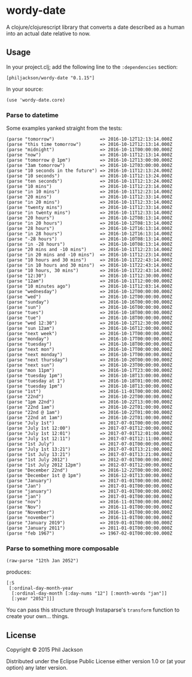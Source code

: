 # wordy-date

A clojure/clojurescript library that converts a date described as a
human into an actual date relative to now.

## Usage

In your project.clj; add the following line to the `:dependencies`
section:

    [philjackson/wordy-date "0.1.15"]

In your source:

    (use 'wordy-date.core)

### Parse to datetime

Some examples yanked straight from the tests:

    (parse "tomorrow")                 => 2016-10-12T12:13:14.000Z
    (parse "this time tomorrow")       => 2016-10-12T12:13:14.000Z
    (parse "midnight")                 => 2016-10-11T00:00:00.000Z
    (parse "now")                      => 2016-10-11T12:13:14.000Z
    (parse "tomorrow @ 1pm")           => 2016-10-12T13:00:00.000Z
    (parse "3am tomorrow")             => 2016-10-12T03:00:00.000Z
    (parse "10 seconds in the future") => 2016-10-11T12:13:24.000Z
    (parse "10 seconds")               => 2016-10-11T12:13:24.000Z
    (parse "ten seconds")              => 2016-10-11T12:13:24.000Z
    (parse "10 mins")                  => 2016-10-11T12:23:14.000Z
    (parse "in 10 mins")               => 2016-10-11T12:23:14.000Z
    (parse "20 mins")                  => 2016-10-11T12:33:14.000Z
    (parse "in 20 mins")               => 2016-10-11T12:33:14.000Z
    (parse "twenty mins")              => 2016-10-11T12:33:14.000Z
    (parse "in twenty mins")           => 2016-10-11T12:33:14.000Z
    (parse "20 hours")                 => 2016-10-12T08:13:14.000Z
    (parse "in 20 hours")              => 2016-10-12T08:13:14.000Z
    (parse "28 hours")                 => 2016-10-12T16:13:14.000Z
    (parse "in 28 hours")              => 2016-10-12T16:13:14.000Z
    (parse "-28 hours")                => 2016-10-10T08:13:14.000Z
    (parse "in -28 hours")             => 2016-10-10T08:13:14.000Z
    (parse "20 mins and -10 mins")     => 2016-10-11T12:23:14.000Z
    (parse "in 20 mins and -10 mins")  => 2016-10-11T12:23:14.000Z
    (parse "10 hours and 30 mins")     => 2016-10-11T22:43:14.000Z
    (parse "in 10 hours and 30 mins")  => 2016-10-11T22:43:14.000Z
    (parse "10 hours, 30 mins")        => 2016-10-11T22:43:14.000Z
    (parse "12:30")                    => 2016-10-11T12:30:00.000Z
    (parse "12am")                     => 2016-10-11T12:00:00.000Z
    (parse "10 minutes ago")           => 2016-10-11T12:03:14.000Z
    (parse "wednesday")                => 2016-10-12T00:00:00.000Z
    (parse "wed")                      => 2016-10-12T00:00:00.000Z
    (parse "sunday")                   => 2016-10-16T00:00:00.000Z
    (parse "sun")                      => 2016-10-16T00:00:00.000Z
    (parse "tues")                     => 2016-10-18T00:00:00.000Z
    (parse "tue")                      => 2016-10-18T00:00:00.000Z
    (parse "wed 12:30")                => 2016-10-12T12:30:00.000Z
    (parse "sun 12am")                 => 2016-10-16T12:00:00.000Z
    (parse "next week")                => 2016-10-17T00:00:00.000Z
    (parse "monday")                   => 2016-10-17T00:00:00.000Z
    (parse "tuesday")                  => 2016-10-18T00:00:00.000Z
    (parse "next mon")                 => 2016-10-17T00:00:00.000Z
    (parse "next monday")              => 2016-10-17T00:00:00.000Z
    (parse "next thursday")            => 2016-10-20T00:00:00.000Z
    (parse "next sun")                 => 2016-10-23T00:00:00.000Z
    (parse "mon 11pm")                 => 2016-10-17T23:00:00.000Z
    (parse "tuesday 1pm")              => 2016-10-18T13:00:00.000Z
    (parse "tuesday at 1")             => 2016-10-18T01:00:00.000Z
    (parse "tuesday 1pm")              => 2016-10-18T13:00:00.000Z
    (parse "1st")                      => 2016-11-01T00:00:00.000Z
    (parse "22nd")                     => 2016-10-22T00:00:00.000Z
    (parse "1pm 22nd")                 => 2016-10-22T13:00:00.000Z
    (parse "22nd 1am")                 => 2016-10-22T01:00:00.000Z
    (parse "22nd @ 1am")               => 2016-10-22T01:00:00.000Z
    (parse "22nd at 1am")              => 2016-10-22T01:00:00.000Z
    (parse "July 1st")                 => 2017-07-01T00:00:00.000Z
    (parse "July 1st 12:00")           => 2017-07-01T12:00:00.000Z
    (parse "July 1st 12:01")           => 2017-07-01T12:01:00.000Z
    (parse "July 1st 12:11")           => 2017-07-01T12:11:00.000Z
    (parse "1st July")                 => 2017-07-01T00:00:00.000Z
    (parse "July 1st 13:21")           => 2017-07-01T13:21:00.000Z
    (parse "1st July 13:21")           => 2017-07-01T13:21:00.000Z
    (parse "1st July 2012")            => 2012-07-01T00:00:00.000Z
    (parse "1st July 2012 12pm")       => 2012-07-01T12:00:00.000Z
    (parse "December 22nd")            => 2016-12-22T00:00:00.000Z
    (parse "December 1st @ 1pm")       => 2016-12-01T13:00:00.000Z
    (parse "January")                  => 2017-01-01T00:00:00.000Z
    (parse "Jan")                      => 2017-01-01T00:00:00.000Z
    (parse "january")                  => 2017-01-01T00:00:00.000Z
    (parse "jan")                      => 2017-01-01T00:00:00.000Z
    (parse "nov")                      => 2016-11-01T00:00:00.000Z
    (parse "Nov")                      => 2016-11-01T00:00:00.000Z
    (parse "November")                 => 2016-11-01T00:00:00.000Z
    (parse "november")                 => 2016-11-01T00:00:00.000Z
    (parse "January 2019")             => 2019-01-01T00:00:00.000Z
    (parse "January 2011")             => 2011-01-01T00:00:00.000Z
    (parse "feb 1967")                 => 1967-02-01T00:00:00.000Z
    
### Parse to something more composable

    (raw-parse "12th Jan 2052")

produces:

    [:S
     [:ordinal-day-month-year
      [:ordinal-day-month [:day-nums "12"] [:month-words "jan"]]
      [:year "2052"]]]

You can pass this structure through Instaparse's `transform` function
to create your own... things.

## License

Copyright © 2015 Phil Jackson

Distributed under the Eclipse Public License either version 1.0 or (at
your option) any later version.
